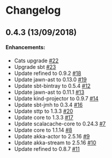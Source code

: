 # Changelog

## 0.4.3 (13/09/2018)

#### Enhancements:

- Cats upgrade [#22](https://github.com/vectos/formulation/pull/22)
- Upgrade sbt [#23](https://github.com/vectos/formulation/pull/23)
- Update refined to 0.9.2 [#18](https://github.com/vectos/formulation/pull/18)
- Update jawn-ast to 0.13.0 [#19](https://github.com/vectos/formulation/pull/19)
- Update sbt-bintray to 0.5.4 [#12](https://github.com/vectos/formulation/pull/12)
- Update jawn-ast to 0.11.1 [#13](https://github.com/vectos/formulation/pull/13)
- Update kind-projector to 0.9.7 [#14](https://github.com/vectos/formulation/pull/14)
- Update sbt-jmh to 0.3.4 [#16](https://github.com/vectos/formulation/pull/16)
- Update sttp to 1.3.3 [#20](https://github.com/vectos/formulation/pull/20)
- Update core to 1.3.3 [#17](https://github.com/vectos/formulation/pull/17)
- Update scalacache-core to 0.24.3 [#7](https://github.com/vectos/formulation/pull/7)
- Update core to 1.1.14 [#8](https://github.com/vectos/formulation/pull/8)
- Update akka-actor to 2.5.16 [#9](https://github.com/vectos/formulation/pull/9)
- Update akka-stream to 2.5.16 [#10](https://github.com/vectos/formulation/pull/10)
- Update refined to 0.8.7 [#11](https://github.com/vectos/formulation/pull/11)

